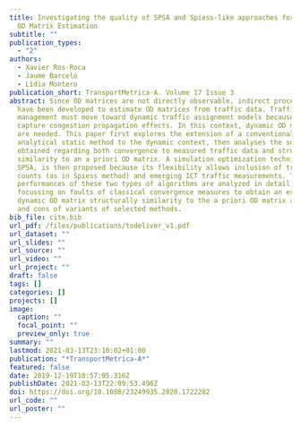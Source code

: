 ```yaml
---
title: Investigating the quality of SPSA and Spiess-like approaches for Dynamic
  OD Matrix Estimation
subtitle: ""
publication_types:
  - "2"
authors:
  - Xavier Ros-Roca
  - Jaume Barceló
  - Lídia Montero
publication_short: TransportMetrica-A. Volume 17 Issue 3
abstract: Since OD matrices are not directly observable, indirect procedures
  have been developed to estimate OD matrices from traffic data. Traffic
  management must move toward dynamic traffic assignment models because they
  capture congestion propagation effects. In this context, dynamic OD matrices
  are needed. This paper first explores the extension of a conventional bilevel
  analytical static method to the dynamic context, then analyses the solutions
  obtained regarding both convergence to measured traffic data and structural
  similarity to an a priori OD matrix. A simulation optimization technique,
  SPSA, is then proposed because its flexibility allows inclusion of traffic
  counts (as in Spiess method) and emerging ICT traffic measurements. The
  performances of these two types of algorithms are analyzed in detail,
  focussing on faults of classical convergence measures to obtain an estimated
  dynamic OD matrix structurally similarity to the a priori OD matrix and pros
  and cons of variants of selected methods.
bib_file: cite.bib
url_pdf: /files/publications/todeliver_v1.pdf
url_dataset: ""
url_slides: ""
url_source: ""
url_video: ""
url_project: ""
draft: false
tags: []
categories: []
projects: []
image:
  caption: ""
  focal_point: ""
  preview_only: true
summary: ""
lastmod: 2021-03-13T23:10:02+01:00
publication: "*TransportMetrica-A*"
featured: false
date: 2019-12-19T10:57:05.316Z
publishDate: 2021-03-13T22:09:53.496Z
doi: https://doi.org/10.1080/23249935.2020.1722282
url_code: ""
url_poster: ""
---
```

